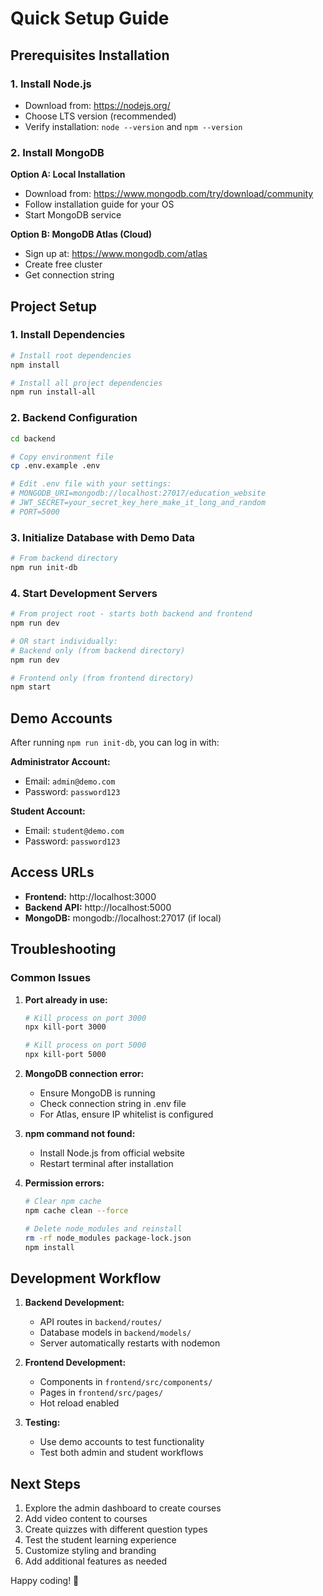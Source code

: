# Quick Setup Guide

## Prerequisites Installation

### 1. Install Node.js
- Download from: https://nodejs.org/
- Choose LTS version (recommended)
- Verify installation: `node --version` and `npm --version`

### 2. Install MongoDB
**Option A: Local Installation**
- Download from: https://www.mongodb.com/try/download/community
- Follow installation guide for your OS
- Start MongoDB service

**Option B: MongoDB Atlas (Cloud)**
- Sign up at: https://www.mongodb.com/atlas
- Create free cluster
- Get connection string

## Project Setup

### 1. Install Dependencies
```bash
# Install root dependencies
npm install

# Install all project dependencies
npm run install-all
```

### 2. Backend Configuration
```bash
cd backend

# Copy environment file
cp .env.example .env

# Edit .env file with your settings:
# MONGODB_URI=mongodb://localhost:27017/education_website
# JWT_SECRET=your_secret_key_here_make_it_long_and_random
# PORT=5000
```

### 3. Initialize Database with Demo Data
```bash
# From backend directory
npm run init-db
```

### 4. Start Development Servers
```bash
# From project root - starts both backend and frontend
npm run dev

# OR start individually:
# Backend only (from backend directory)
npm run dev

# Frontend only (from frontend directory)
npm start
```

## Demo Accounts

After running `npm run init-db`, you can log in with:

**Administrator Account:**
- Email: `admin@demo.com`
- Password: `password123`

**Student Account:**
- Email: `student@demo.com`
- Password: `password123`

## Access URLs

- **Frontend:** http://localhost:3000
- **Backend API:** http://localhost:5000
- **MongoDB:** mongodb://localhost:27017 (if local)

## Troubleshooting

### Common Issues

1. **Port already in use:**
   ```bash
   # Kill process on port 3000
   npx kill-port 3000
   
   # Kill process on port 5000
   npx kill-port 5000
   ```

2. **MongoDB connection error:**
   - Ensure MongoDB is running
   - Check connection string in .env file
   - For Atlas, ensure IP whitelist is configured

3. **npm command not found:**
   - Install Node.js from official website
   - Restart terminal after installation

4. **Permission errors:**
   ```bash
   # Clear npm cache
   npm cache clean --force
   
   # Delete node_modules and reinstall
   rm -rf node_modules package-lock.json
   npm install
   ```

## Development Workflow

1. **Backend Development:**
   - API routes in `backend/routes/`
   - Database models in `backend/models/`
   - Server automatically restarts with nodemon

2. **Frontend Development:**
   - Components in `frontend/src/components/`
   - Pages in `frontend/src/pages/`
   - Hot reload enabled

3. **Testing:**
   - Use demo accounts to test functionality
   - Test both admin and student workflows

## Next Steps

1. Explore the admin dashboard to create courses
2. Add video content to courses
3. Create quizzes with different question types
4. Test the student learning experience
5. Customize styling and branding
6. Add additional features as needed

Happy coding! 🚀
